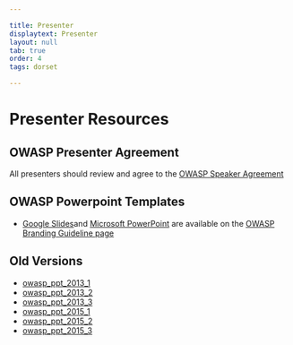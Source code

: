 ```yaml
---

title: Presenter
displaytext: Presenter
layout: null
tab: true
order: 4
tags: dorset

---
```


# Presenter Resources

## OWASP Presenter Agreement
All presenters should review and agree to the [OWASP Speaker Agreement](https://owasp.org/www-policy/)

## OWASP Powerpoint Templates
* [Google Slides](https://docs.google.com/presentation/d/1tbvT9WDb0q6RN9OgsAHBjN0QHNPZay8WSule74MzzZ4/edit#slide=id.g9d2ff71b8c_0_0)and [Microsoft PowerPoint](https://owasp.org/www-policy/branding-assets/OWASP_Generic_Template_r1.potx) are available on the [OWASP Branding Guideline page](https://owasp.org/www-policy/)

## Old Versions
* [owasp_ppt_2013_1](assets/presentations/templates/owasp_ppt_2013_1.pptx "wikilink")
* [owasp_ppt_2013_2](assets/presentations/templates/owasp_ppt_2013_2.pptx "wikilink")
* [owasp_ppt_2013_3](assets/presentations/templates/owasp_ppt_2013_3.pptx "wikilink")
* [owasp_ppt_2015_1](assets/presentations/templates/owasp_ppt_2015_1.pptx "wikilink")
* [owasp_ppt_2015_2](assets/presentations/templates/owasp_ppt_2015_2.pptx "wikilink")
* [owasp_ppt_2015_3](assets/presentations/templates/owasp_ppt_2015_3.pptx "wikilink")
